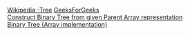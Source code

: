 [Wikipedia -Tree](https://en.wikipedia.org/wiki/Tree_(data_structure))  
[GeeksForGeeks](https://www.geeksforgeeks.org/binary-tree-set-1-introduction/)  
[Construct Binary Tree from given Parent Array representation](https://www.geeksforgeeks.org/construct-a-binary-tree-from-parent-array-representation/)  
[Binary Tree (Array implementation)](https://www.geeksforgeeks.org/binary-tree-array-implementation/)
